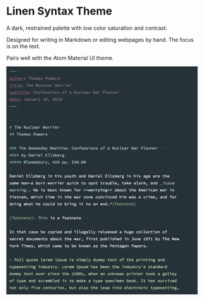 # Linen Syntax Theme

A dark, restrained palette with low color saturation and contrast. 

Designed for writing in Markdown or editing webpages by hand. The focus is on the text.

Pairs well with the Atom Material UI theme.

![](linen_screenshot.png)
